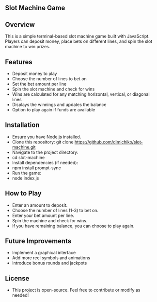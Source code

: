 ## Slot Machine Game

## Overview

This is a simple terminal-based slot machine game built with JavaScript. Players can deposit money, place bets on different lines, and spin the slot machine to win prizes.

## Features
- Deposit money to play
- Choose the number of lines to bet on
- Set the bet amount per line
- Spin the slot machine and check for wins
- Wins are calculated for any matching horizontal, vertical, or diagonal lines
- Displays the winnings and updates the balance
- Option to play again if funds are available

## Installation
- Ensure you have Node.js installed.
- Clone this repository:
git clone https://github.com/dimichiko/slot-machine.git
- Navigate to the project directory:
- cd slot-machine
- Install dependencies (if needed):
- npm install prompt-sync
- Run the game:
- node index.js

## How to Play
- Enter an amount to deposit.
- Choose the number of lines (1-3) to bet on.
- Enter your bet amount per line.
- Spin the machine and check for wins.
- If you have remaining balance, you can choose to play again.

## Future Improvements
- Implement a graphical interface
- Add more reel symbols and animations
- Introduce bonus rounds and jackpots

## License

- This project is open-source. Feel free to contribute or modify as needed!

